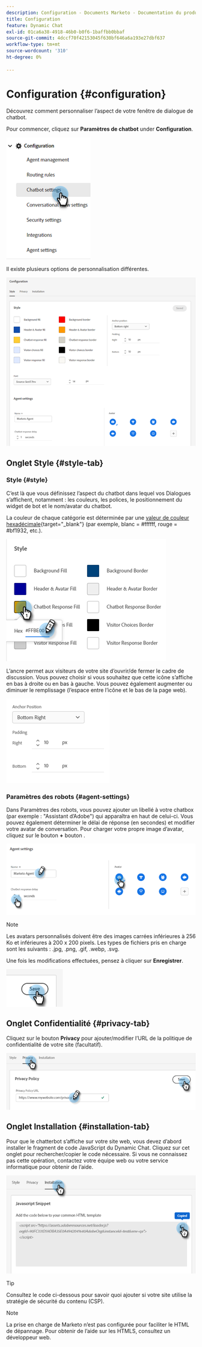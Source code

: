 ```yaml
---
description: Configuration - Documents Marketo - Documentation du produit
title: Configuration
feature: Dynamic Chat
exl-id: 01ca6a38-4918-46b0-b0f6-1baffbb0bbaf
source-git-commit: 4dccf70f42153045f630bf646a6a193e27dbf637
workflow-type: tm+mt
source-wordcount: '310'
ht-degree: 0%

---
```


# Configuration {#configuration}

Découvrez comment personnaliser l’aspect de votre fenêtre de dialogue de chatbot.

Pour commencer, cliquez sur **Paramètres de chatbot** under **Configuration**.

![](assets/configuration-1.png)

Il existe plusieurs options de personnalisation différentes.

![](assets/configuration-2.png)

## Onglet Style {#style-tab}

### Style {#style}

C’est là que vous définissez l’aspect du chatbot dans lequel vos Dialogues s’affichent, notamment : les couleurs, les polices, le positionnement du widget de bot et le nom/avatar du chatbot.

La couleur de chaque catégorie est déterminée par une [valeur de couleur hexadécimale](https://color.adobe.com/create/color-wheel){target="_blank"} (par exemple, blanc = #ffffff, rouge = #bf1932, etc.).

![](assets/configuration-3.png)

L’ancre permet aux visiteurs de votre site d’ouvrir/de fermer le cadre de discussion. Vous pouvez choisir si vous souhaitez que cette icône s’affiche en bas à droite ou en bas à gauche. Vous pouvez également augmenter ou diminuer le remplissage (l’espace entre l’icône et le bas de la page web).

![](assets/configuration-4.png)

### Paramètres des robots {#agent-settings}

Dans Paramètres des robots, vous pouvez ajouter un libellé à votre chatbox (par exemple : &quot;Assistant d’Adobe&quot;) qui apparaîtra en haut de celui-ci. Vous pouvez également déterminer le délai de réponse (en secondes) et modifier votre avatar de conversation. Pour charger votre propre image d’avatar, cliquez sur le bouton **+** bouton .

![](assets/configuration-5.png)

>[!NOTE]
>
>Les avatars personnalisés doivent être des images carrées inférieures à 256 Ko et inférieures à 200 x 200 pixels. Les types de fichiers pris en charge sont les suivants : .jpg, .png, .gif, .webp, .svg.

Une fois les modifications effectuées, pensez à cliquer sur **Enregistrer**.

![](assets/configuration-6.png)

## Onglet Confidentialité {#privacy-tab}

Cliquez sur le bouton **Privacy** pour ajouter/modifier l’URL de la politique de confidentialité de votre site (facultatif).

![](assets/configuration-7.png)

## Onglet Installation {#installation-tab}

Pour que le chatterbot s’affiche sur votre site web, vous devez d’abord installer le fragment de code JavaScript du Dynamic Chat. Cliquez sur cet onglet pour rechercher/copier le code nécessaire. Si vous ne connaissez pas cette opération, contactez votre équipe web ou votre service informatique pour obtenir de l’aide.

![](assets/configuration-8.png)

>[!TIP]
>
>Consultez le code ci-dessous pour savoir quoi ajouter si votre site utilise la stratégie de sécurité du contenu (CSP).

>[!NOTE]
>
>La prise en charge de Marketo n’est pas configurée pour faciliter le HTML de dépannage. Pour obtenir de l’aide sur les HTMLS, consultez un développeur web.
